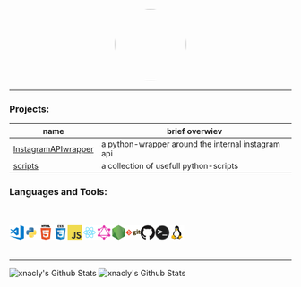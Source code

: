 <p align="center">
    <img style="border-radius: 100px" width="128" height="128" src="https://cdn.discordapp.com/avatars/417699816836169728/8ea8764772217e66ce7b7f9c3dd1561e.png?size=2048">
</p>

---

### Projects:

| name                                                                 | brief overwiev                                     |
| -------------------------------------------------------------------- | -------------------------------------------------- |
| [InstagramAPIwrapper](https://github.com/xNaCly/InstagramAPIwrapper) | a python-wrapper around the internal instagram api |
| [scripts](https://github.com/xNaCly/scripts)                         | a collection of usefull python-scripts             |

### Languages and Tools:

<br/><br/>
<img align="left" alt="Visual Studio Code" width="26px" src="https://raw.githubusercontent.com/github/explore/80688e429a7d4ef2fca1e82350fe8e3517d3494d/topics/visual-studio-code/visual-studio-code.png" />
<img align="left" alt="HTML5" width="26px" src="https://raw.githubusercontent.com/github/explore/80688e429a7d4ef2fca1e82350fe8e3517d3494d/topics/python/python.png" />
<img align="left" alt="HTML5" width="26px" src="https://raw.githubusercontent.com/github/explore/80688e429a7d4ef2fca1e82350fe8e3517d3494d/topics/html/html.png" />
<img align="left" alt="CSS3" width="26px" src="https://raw.githubusercontent.com/github/explore/80688e429a7d4ef2fca1e82350fe8e3517d3494d/topics/css/css.png" />
<img align="left" alt="JavaScript" width="26px" src="https://raw.githubusercontent.com/github/explore/80688e429a7d4ef2fca1e82350fe8e3517d3494d/topics/javascript/javascript.png" />
<img align="left" alt="React" width="26px" src="https://raw.githubusercontent.com/github/explore/80688e429a7d4ef2fca1e82350fe8e3517d3494d/topics/react/react.png" />
<img align="left" alt="GraphQL" width="26px" src="https://raw.githubusercontent.com/github/explore/80688e429a7d4ef2fca1e82350fe8e3517d3494d/topics/graphql/graphql.png" />
<img align="left" alt="Node.js" width="26px" src="https://raw.githubusercontent.com/github/explore/80688e429a7d4ef2fca1e82350fe8e3517d3494d/topics/nodejs/nodejs.png" />
<img align="left" alt="Git" width="26px" src="https://raw.githubusercontent.com/github/explore/80688e429a7d4ef2fca1e82350fe8e3517d3494d/topics/git/git.png" />
<img align="left" alt="GitHub" width="26px" src="https://raw.githubusercontent.com/github/explore/78df643247d429f6cc873026c0622819ad797942/topics/github/github.png" />
<img align="left" alt="HTML5" width="26px" src="https://raw.githubusercontent.com/github/explore/80688e429a7d4ef2fca1e82350fe8e3517d3494d/topics/terminal/terminal.png" />
<img align="left" alt="linux" width="26px" src="https://raw.githubusercontent.com/github/explore/master/topics/linux/linux.png" />
                                                                                                                              
<br/><br/>

---

<img align="" alt="xnacly's Github Stats" src="https://github-readme-stats.codestackr.vercel.app/api?username=xnacly&show_icons=true&hide_border=true&count_private=true&include_all_commits=true" />
<img align="" alt="xnacly's Github Stats" src="https://github-readme-stats.vercel.app/api/top-langs/?username=xnacly&layout=compact" />

